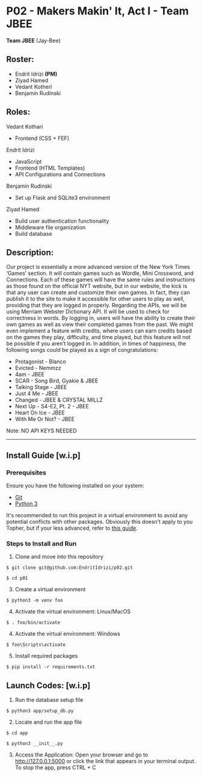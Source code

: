 # P02 - Makers Makin' It, Act I - Team JBEE

**Team JBEE** (Jay-Bee)

## Roster:
- Endrit Idrizi **(PM)**
- Ziyad Hamed
- Vedant Kotheri
- Benjamin Rudinski

## Roles: 
Vedant Kothari
- Frontend (CSS + FEF)

Endrit Idrizi
- JavaScript
- Frontend (HTML Templates)
- API Configurations and Connections

Benjamin Rudinski
- Set up Flask and SQLite3 environment

Ziyad Hamed
- Build user authentication functionality
- Middleware file organization
- Build database

## Description:
Our project is essentially a more advanced version of the New York Times ‘Games’ section. It will contain games such as Wordle, Mini Crossword, and Connections. Each of these games will have the same rules and instructions as those found on the official NYT website, but in our website, the kick is that any user can create and customize their own games. In fact, they can publish it to the site to make it accessible for other users to play as well, providing that they are logged in properly. Regarding the APIs, we will be using Merriam Webster Dictionary API. It will be used to check for correctness in words. By logging in, users will have the ability to create their own games as well as view their completed games from the past. We might even implement a feature with credits, where users can earn credits based on the games they play, difficulty, and time played, but this feature will not be possible if you aren’t logged in. In addition, in times of happiness, the following songs could be played as a sign of congratulations: 
- Protagonist - Blanco
- Evicted - Nemmzz
- 4am - JBEE
- SCAR - Song Bird, Gyakie & JBEE
- Talking Stage - JBEE
- Just 4 Me - JBEE
- Changed - JBEE & CRYSTAL MILLZ
- Next Up - S4-E2, Pt. 2 - JBEE
- Heart On Ice - JBEE
- With Me Or Not? - JBEE

Note: NO API KEYS NEEDED
  
---  

## Install Guide [w.i.p]

### Prerequisites
Ensure you have the following installed on your system:
- [Git](https://git-scm.com/book/en/v2/Getting-Started-Installing-Git)
- [Python 3](https://www.python.org/downloads/)

It's recommended to run this project in a virtual environment to avoid any potential conflicts with other packages. Obviously this doesn't apply to you Topher, but if your less advanced, refer to [this guide](https://novillo-cs.github.io/apcsa/tools/).

### Steps to Install and Run
1. Clone and move into this repository
```
$ git clone git@github.com:EndritIdrizi/p02.git
```
```
$ cd p01
```
3. Create a virtual environment
```
$ python3 -m venv foo
```

4. Activate the virtual environment: Linux/MacOS
```
$ . foo/bin/activate
```
4. Activate the virtual environment: Windows
```
$ foo\Scripts\activate
```
5. Install required packages
```
$ pip install -r requirements.txt
```
## Launch Codes: [w.i.p]
1. Run the database setup file
``` 
$ python3 app/setup_db.py
```
2. Locate and run the app file
``` 
$ cd app
```
``` 
$ python3 __init__.py
```
3. Access the Application: Open your browser and go to http://127.0.0.1:5000 or click the link that appears in your terminal output.
To stop the app, press CTRL + C
